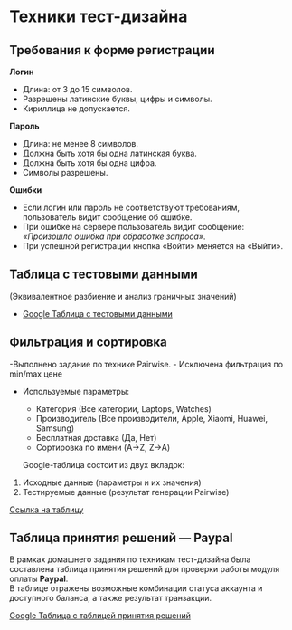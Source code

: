 # Техники тест-дизайна
## Требования к форме регистрации

**Логин**
- Длина: от 3 до 15 символов.
- Разрешены латинские буквы, цифры и символы.
- Кириллица не допускается.

**Пароль**
- Длина: не менее 8 символов.
- Должна быть хотя бы одна латинская буква.
- Должна быть хотя бы одна цифра.
- Символы разрешены.

**Ошибки**
- Если логин или пароль не соответствуют требованиям, пользователь видит сообщение об ошибке.
- При ошибке на сервере пользователь видит сообщение: *«Произошла ошибка при обработке запроса»*.
- При успешной регистрации кнопка «Войти» меняется на «Выйти».

## Таблица с тестовыми данными  
(Эквивалентное разбиение и анализ граничных значений)

- [Google Таблица с тестовыми данными](https://docs.google.com/spreadsheets/d/1d72VYZ3SsYvjfElSppnKNA2PSymeO9M27TAZPKBXSm8/edit?gid=1618612150#gid=1618612150)

## Фильтрация и сортировка
-Выполнено задание по технике Pairwise.
    - Исключена фильтрация по min/max цене
- Используемые параметры:  
  - Категория (Все категории, Laptops, Watches)  
  - Производитель (Все производители, Apple, Xiaomi, Huawei, Samsung)  
  - Бесплатная доставка (Да, Нет)  
  - Сортировка по имени (A→Z, Z→A)
 
  Google-таблица состоит из двух вкладок:  
1. Исходные данные (параметры и их значения)  
2. Тестируемые данные (результат генерации Pairwise)  

[Ссылка на таблицу](https://docs.google.com/spreadsheets/d/1rS8s_FXggnKQe0Bet6qoBt37Z2-D_uDGaP5_HfJPJAA/edit?gid=1277893478#gid=1277893478)


 
## Таблица принятия решений — Paypal

В рамках домашнего задания по техникам тест-дизайна была составлена таблица принятия решений для проверки работы модуля оплаты **Paypal**.  
В таблице отражены возможные комбинации статуса аккаунта и доступного баланса, а также результат транзакции.

[Google Таблица с таблицей принятия решений]([https://docs.google.com/spreadsheets/d/1cggda3bgfwgsmtID_TWduAF2zIjh1J_c-0Lya7BYXqQ/edit?gid=0#gid=0])




